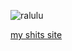 ![ralulu](https://github.com/user-attachments/assets/6befaf56-d8fd-4225-9d43-17449ff34215)

[my shits site](https://sorbetlover.github.io/)
